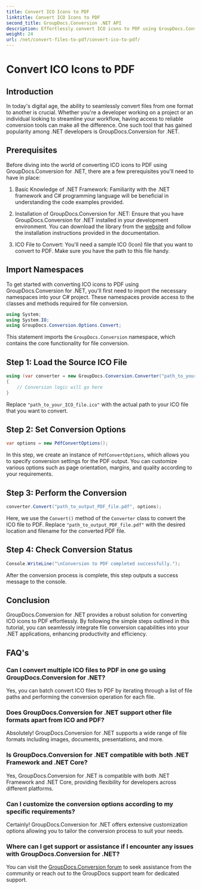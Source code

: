 ```yaml
---
title: Convert ICO Icons to PDF
linktitle: Convert ICO Icons to PDF
second_title: GroupDocs.Conversion .NET API
description: Effortlessly convert ICO icons to PDF using GroupDocs.Conversion for .NET. Boost productivity with simple steps outlined in this tutorial.
weight: 24
url: /net/convert-files-to-pdf/convert-ico-to-pdf/
---
```


# Convert ICO Icons to PDF

## Introduction
In today's digital age, the ability to seamlessly convert files from one format to another is crucial. Whether you're a developer working on a project or an individual looking to streamline your workflow, having access to reliable conversion tools can make all the difference. One such tool that has gained popularity among .NET developers is GroupDocs.Conversion for .NET.
## Prerequisites
Before diving into the world of converting ICO icons to PDF using GroupDocs.Conversion for .NET, there are a few prerequisites you'll need to have in place:
1. Basic Knowledge of .NET Framework: Familiarity with the .NET framework and C# programming language will be beneficial in understanding the code examples provided.
   
2. Installation of GroupDocs.Conversion for .NET: Ensure that you have GroupDocs.Conversion for .NET installed in your development environment. You can download the library from the [website](https://releases.groupdocs.com/conversion/net/) and follow the installation instructions provided in the documentation.
3. ICO File to Convert: You'll need a sample ICO (Icon) file that you want to convert to PDF. Make sure you have the path to this file handy.

## Import Namespaces
To get started with converting ICO icons to PDF using GroupDocs.Conversion for .NET, you'll first need to import the necessary namespaces into your C# project. These namespaces provide access to the classes and methods required for file conversion.

```csharp
using System;
using System.IO;
using GroupDocs.Conversion.Options.Convert;
```
This statement imports the `GroupDocs.Conversion` namespace, which contains the core functionality for file conversion.
## Step 1: Load the Source ICO File
```csharp
using (var converter = new GroupDocs.Conversion.Converter("path_to_your_ICO_file.ico"))
{
    // Conversion logic will go here
}
```
Replace `"path_to_your_ICO_file.ico"` with the actual path to your ICO file that you want to convert.
## Step 2: Set Conversion Options
```csharp
var options = new PdfConvertOptions();
```
In this step, we create an instance of `PdfConvertOptions`, which allows you to specify conversion settings for the PDF output. You can customize various options such as page orientation, margins, and quality according to your requirements.
## Step 3: Perform the Conversion
```csharp
converter.Convert("path_to_output_PDF_file.pdf", options);
```
Here, we use the `Convert()` method of the `Converter` class to convert the ICO file to PDF. Replace `"path_to_output_PDF_file.pdf"` with the desired location and filename for the converted PDF file.
## Step 4: Check Conversion Status
```csharp
Console.WriteLine("\nConversion to PDF completed successfully.");
```
After the conversion process is complete, this step outputs a success message to the console.

## Conclusion
GroupDocs.Conversion for .NET provides a robust solution for converting ICO icons to PDF effortlessly. By following the simple steps outlined in this tutorial, you can seamlessly integrate file conversion capabilities into your .NET applications, enhancing productivity and efficiency.
## FAQ's
### Can I convert multiple ICO files to PDF in one go using GroupDocs.Conversion for .NET?
Yes, you can batch convert ICO files to PDF by iterating through a list of file paths and performing the conversion operation for each file.
### Does GroupDocs.Conversion for .NET support other file formats apart from ICO and PDF?
Absolutely! GroupDocs.Conversion for .NET supports a wide range of file formats including images, documents, presentations, and more.
### Is GroupDocs.Conversion for .NET compatible with both .NET Framework and .NET Core?
Yes, GroupDocs.Conversion for .NET is compatible with both .NET Framework and .NET Core, providing flexibility for developers across different platforms.
### Can I customize the conversion options according to my specific requirements?
Certainly! GroupDocs.Conversion for .NET offers extensive customization options allowing you to tailor the conversion process to suit your needs.
### Where can I get support or assistance if I encounter any issues with GroupDocs.Conversion for .NET?
You can visit the [GroupDocs.Conversion forum](https://forum.groupdocs.com/c/conversion/11) to seek assistance from the community or reach out to the GroupDocs support team for dedicated support.
